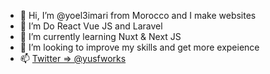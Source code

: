 - 👋 Hi, I’m @yoel3imari from Morocco and I make websites
- 👀 I’m Do React Vue JS and Laravel
- 🌱 I’m currently learning Nuxt & Next JS
- 💞️ I’m looking to improve my skills and get more expeience
- 📫 <a href="https://twitter.com/yusfworks">Twitter => @yusfworks</a>

